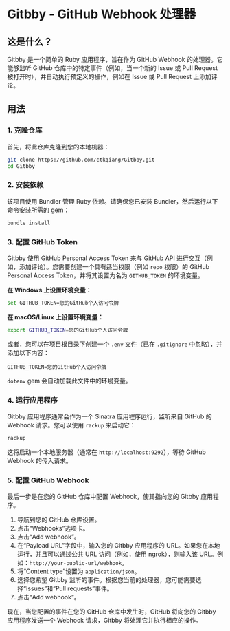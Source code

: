# Gitbby - GitHub Webhook 处理器

## 这是什么？

Gitbby 是一个简单的 Ruby 应用程序，旨在作为 GitHub Webhook 的处理器。它能够监听 GitHub 仓库中的特定事件（例如，当一个新的 Issue 或 Pull Request 被打开时），并自动执行预定义的操作，例如在 Issue 或 Pull Request 上添加评论。

## 用法

### 1. 克隆仓库

首先，将此仓库克隆到您的本地机器：

```bash
git clone https://github.com/ctkqiang/Gitbby.git
cd Gitbby
```

### 2. 安装依赖

该项目使用 Bundler 管理 Ruby 依赖。请确保您已安装 Bundler，然后运行以下命令安装所需的 gem：

```bash
bundle install
```

### 3. 配置 GitHub Token

Gitbby 使用 GitHub Personal Access Token 来与 GitHub API 进行交互（例如，添加评论）。您需要创建一个具有适当权限（例如 `repo` 权限）的 GitHub Personal Access Token，并将其设置为名为 `GITHUB_TOKEN` 的环境变量。

**在 Windows 上设置环境变量：**

```bash
set GITHUB_TOKEN=您的GitHub个人访问令牌
```

**在 macOS/Linux 上设置环境变量：**

```bash
export GITHUB_TOKEN=您的GitHub个人访问令牌
```

或者，您可以在项目根目录下创建一个 `.env` 文件（已在 `.gitignore` 中忽略），并添加以下内容：

```
GITHUB_TOKEN=您的GitHub个人访问令牌
```

`dotenv` gem 会自动加载此文件中的环境变量。

### 4. 运行应用程序

Gitbby 应用程序通常会作为一个 Sinatra 应用程序运行，监听来自 GitHub 的 Webhook 请求。您可以使用 `rackup` 来启动它：

```bash
rackup
```

这将启动一个本地服务器（通常在 `http://localhost:9292`），等待 GitHub Webhook 的传入请求。

### 5. 配置 GitHub Webhook

最后一步是在您的 GitHub 仓库中配置 Webhook，使其指向您的 Gitbby 应用程序。

1.  导航到您的 GitHub 仓库设置。
2.  点击“Webhooks”选项卡。
3.  点击“Add webhook”。
4.  在“Payload URL”字段中，输入您的 Gitbby 应用程序的 URL。如果您在本地运行，并且可以通过公共 URL 访问（例如，使用 ngrok），则输入该 URL。例如：`http://your-public-url/webhook`。
5.  将“Content type”设置为 `application/json`。
6.  选择您希望 Gitbby 监听的事件。根据您当前的处理器，您可能需要选择“Issues”和“Pull requests”事件。
7.  点击“Add webhook”。

现在，当您配置的事件在您的 GitHub 仓库中发生时，GitHub 将向您的 Gitbby 应用程序发送一个 Webhook 请求，Gitbby 将处理它并执行相应的操作。
